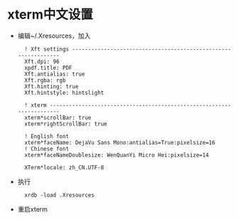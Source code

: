 # xterm中文设置
* 编辑~/.Xresources，加入

		! Xft settings ---------------------------------------------------------------
		Xft.dpi: 96
		xpdf.title: PDF
		Xft.antialias: true
		Xft.rgba: rgb
		Xft.hinting: true
		Xft.hintstyle: hintslight
		
		! xterm ----------------------------------------------------------------------
		xterm*scrollBar: true
		xterm*rightScrollBar: true
		
		! English font
		xterm*faceName: DejaVu Sans Mono:antialias=True:pixelsize=16
		! Chinese font
		xterm*faceNameDoublesize: WenQuanYi Micro Hei:pixelsize=14
		
		XTerm*locale: zh_CN.UTF-8
* 执行

        xrdb -load .Xresources
* 重启xterm
